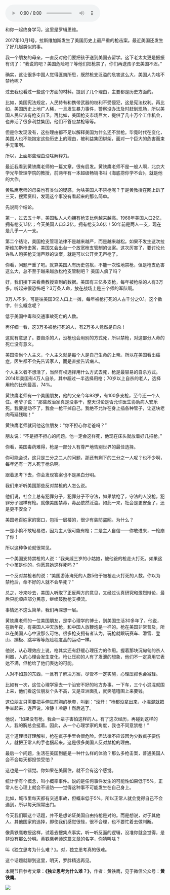 <audio src="http://igetoss.cdn.igetget.com/mp3/201711/03/201711030040382632891664.mp3" controls="controls">您的浏览器不支持 audio 标签。</audio><p>和你一起终身学习，这里是罗辑思维。</p><p>2017年10月1号，拉斯维加斯发生了美国历史上最严重的枪击案。最近美国还发生了好几起类似的事。</p><p>我一个朋友的母亲，一直反对他们要把孩子送到美国去留学。这下老太太更是振振有词了：“我说的吧？美国危险吧？等他们把枪禁了，你们再送孩子去美国不迟。”</p><p>确实，这让很多中国人觉得匪夷所思，既然枪支泛滥的危害这么大，美国人为啥不禁枪呢？</p><p>过去我也看过一些这个方面的材料。提到了几个理由，主要都是历史方面的。</p><p>比如，美国宪法规定，人民持有和携带武器的权利不受侵犯，这是宪法权利。再比如，美国历史上地广人稀，一旦发生暴力事件，警察没办法及时赶到现场，所以美国人民应该有枪支自卫。再比如，美国枪支市场巨大，提供了几十万个工作机会，也养活了很多利益集团，他们不答应禁枪等等。</p><p>但是你发现没有，这些理由都不足以解释美国为什么还不禁枪。毕竟时代在变化，美国人也不能抱定这些历史上的理由，被利益集团绑架，面对一个巨大的危害而束手无策啊。</p><p>所以，上面那些理由没啥解释力。</p><p>最近我看到黄铁鹰老师的一篇文章，很有启发。黄铁鹰老师不是一般人啊，北京大学光华管理学院的教授，前两年有一本超级畅销书叫《海底捞你学不会》，就是他的大作。</p><p>黄铁鹰老师的母亲也有类似的疑惑，为啥美国人不禁枪呢？于是黄教授在网上趴了三天，搜索资料，发现这个事没有看起来的那么简单。</p><p>先说两个结论。</p><p>第一，过去五十年，美国私人人均拥有枪支比例越来越高。1968年美国人口2亿，拥有枪支1.1亿；今天美国人口3.2亿，拥有枪支3.6亿！50年前是两人一支，现在是几乎一人一支。</p><p>第二个结论，美国枪支管理法律不是越来越严，而是越来越松。如果不发生这次拉斯维加斯枪击案，美国又会出台一个放宽枪支管制的议案。这次厉害了，要讨论允许私人购买枪支消声器的议案，就是可以公开卖无声枪了。</p><p>你看，问题严重了吧。就算美国人有历史包袱，不能一次性地禁枪，但是枪支危害这么大，总不至于越来越放松枪支管制吧？ 美国人疯了吗？</p><p>好，我们接下来看黄教授查到的数据。美国有三亿多支枪，每年被枪杀的人有3万多。听起来很恐怖吧？3万条人命，放在战场上是三个师的军队啊。</p><p>3万人不少，可是往美国3亿人口上一摊，每年被枪打死的人占千分之0.1。这个数字，什么概念呢？</p><p>低于美国中毒和交通事故死亡的人数。</p><p>再仔细一看，这3万多被枪打死的人，有2万多人竟然是自杀！</p><p>这就有意思了。要自杀的人，没枪也会用别的方式死，所以禁枪，对这部分人命的死亡没有意义。</p><p>美国崇尚个人主义，个人主义就是每个人是自己生命的上帝。所以在美国看出癌症，医生都不会先告诉家人，而是直接告诉病人。</p><p>个人主义者不想活了，当然有权选择用什么方式去死，枪是最容易的自杀方式。2014年美国有4万人自杀，其中超过一半选择用枪；70岁以上自杀的老人，选择用枪的比例最高，74%。</p><p>黄铁鹰老师有一个美国朋友，他的父亲今年93岁，有100多支枪，至今还一个人住。老爷子说：“那些政治家真是没事干，整天讨论是否允许医生协助病人安乐死。我要是动不了，我会一枪干掉自己。我绝不允许在身上插各种管子，让这块老肉苟延残喘！”</p><p>黄铁鹰老师就问他这位朋友："你不担心你老爸吗？”</p><p>朋友说：“不是担不担心的问题。他一定会这样死，他现在床头就放着好几把枪。”</p><p>你看，美国毒药难得，枪是一部分人有尊严地告别世界的最佳选择。</p><p>你可能会说，这只是三分之二人的问题，那还有剩下的三分之一人呢？也不少啊，每年还有一万人死于枪杀啊。</p><p>跟着思考下去，你会发现答案也不是黑白分明。</p><p>我们来听听美国那些反对禁枪的人怎么说。</p><p>他们说，社会上总有犯罪分子，犯罪分子不守法，如果禁枪了，守法的人没枪，犯罪分子照样有枪。就像美国禁毒，毒品依然泛滥。如此一来，社会是更安全了，还是更不安全？</p><p>美国老百姓家的窗口，包括一层楼的，很少有装防盗网。为什么？</p><p>一是小偷不敢轻易进，因为主人很可能有枪；二是主人自信——你敢进来，一枪崩了你！</p><p>所以这种争论就很常见。</p><p>一个美国支持禁枪的人说：“我亲戚三岁的小姑娘，被他爸的枪走火打死。如果这个小孩是你的，你愿意她这样死吗？”</p><p>一个反对禁枪者的说：“美国游泳淹死的人数5倍于被枪走火打死的人数。你以为禁枪后，命不好的人就不会早死？”</p><p>总之，吵来吵去，美国人听取了正反两方的意见，又经过认真研究和激烈辩论，最后只能顺应部分民意，继续鼓励枪支横流。</p><p>事情还不这么简单，我们再深想一层。</p><p>黄铁鹰老师的一位美国朋友，是学心理学的博士，到美国生活30多年了。他说，在新年夜，有美国人冲天放枪，和中国人放鞭炮是一样的。枪在美国非常普及，所以在美国人心中没那么可怕。很多枪支拥有者认为，玩枪就跟玩赛车、滑雪、登山、蹦极、跳伞等等危险程度高的运动一样。</p><p>他说，从心理效应上说，枪其实还有舒缓心理压力的作用。握着那块沉甸甸的杀人利器，人的心理会发生变化。枪让压抑的人有了发泄的想象，他们不一定真用它表达不满，但枪给了他们表达的可能。</p><p>人对不如意的东西，一旦有了解决方案，尽管不一定实施，心理压抑也会减轻。</p><p>比如有一次，这位心理学家去一个治安不好的地方办事。一下车，三个小混混就围上来，他们看这位朋友个头不高，又是亚洲面孔，就笑嘻嘻围上来要钱。</p><p>这位朋友只需要把手伸进前胸的枪套，叫到：“滚开！”枪都没拿出来，小混混就把手举起来，连声说，冷静！冷静！然后逃了。</p><p>他说，“如果没有枪，我会一辈子害怕这样的人。有了这次经历，再碰到这样的人，我的胸总会挺着。因此，从一个心理学家的角度，我也不同意禁枪！”</p><p>这个道理很好理解啦，枪在疯子手里会很危险。但法律不应该因为少数疯子要伤人，就把正常人的手也捆起来。这是很多美国人反对禁枪的理由。</p><p>最后一个问题，生活在美国到底是一种什么样的体验？那么多枪击案，普通美国人会不会每天都担惊受怕？</p><p>这也是一个错觉。你如果在美国住，就不会有这个感觉。</p><p>统计学有个概念，叫小概率事件。说的是任何事件发生的可能性如果低于5%，正常人在心理上就会不设防——觉得这种事不可能发生在自己身上。</p><p>比如，城市里每天都有交通事故，但概率低于5%，所以正常人就会觉得自己不会遇到，所以每天照常出门。</p><p>今天我们聊这个话题，并不是想论证美国自由持枪是对的。而是想说，对于其他人、其他国家的选择，即使我们感觉很怪，很不合理，也不要忙着去做判断。</p><p>像黄铁鹰教授这样，试着去搜集点事实，听一听反面的逻辑，没准你就会觉得，是非没有那么分明。黄铁鹰老师这篇文章的名字，你猜叫啥？</p><p>叫《独立思考为什么难？》。对，独立思考真的很难。</p><p>这个话题就聊到这里，明天，罗胖精选再见。</p><p>本期节目参考文章：<b>《独立思考为什么难？》</b>，作者：黄铁鹰，见于微信公众号：<b>黄铁鹰</b>。</p><img src="https://piccdn.igetget.com/img/201711/02/201711022319116856727587.jpg" />
